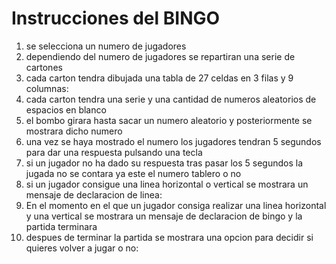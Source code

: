 # Instrucciones del BINGO
1. se selecciona un numero de jugadores
2. dependiendo del numero de jugadores se repartiran una serie de cartones
3. cada carton tendra dibujada una tabla de 27 celdas en 3 filas y 9 columnas:
4. cada carton tendra una serie y una cantidad de numeros aleatorios de espacios en blanco
5. el bombo girara hasta sacar un numero aleatorio y posteriormente se mostrara dicho numero<br>
6. una vez se haya mostrado el numero los jugadores tendran 5 segundos para dar una respuesta pulsando una tecla
7. si un jugador no ha dado su respuesta tras pasar los 5 segundos la jugada no se contara ya este el numero tablero o no
8. si un jugador consigue una linea horizontal o vertical se mostrara un mensaje de declaracion de linea:
9. En el momento en el que un jugador consiga realizar una linea horizontal y una vertical se mostrara un mensaje de declaracion de bingo y la partida terminara
10. despues de terminar la partida se mostrara una opcion para decidir si quieres volver a jugar o no:



